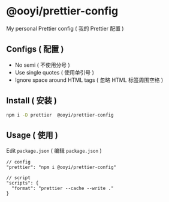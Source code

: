 # @ooyi/prettier-config


My personal Prettier config ( 我的 Prettier 配置 )

## Configs ( 配置 )

- No semi ( 不使用分号 )
- Use single quotes ( 使用单引号 )
- Ignore space around HTML tags ( 忽略 HTML 标签周围空格 )


## Install ( 安装 )

```bash
npm i -D prettier  @ooyi/prettier-config
```

## Usage ( 使用 )

Edit `package.json` ( 编辑 `package.json` )

```jsonc
// config
"prettier": "npm i @ooyi/prettier-config"

// script
"scripts": {
  "format": "prettier --cache --write ."
}
```
